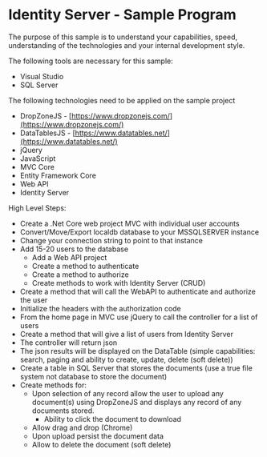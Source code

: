 

# Identity Server - Sample Program

The purpose of this sample is to understand your capabilities, speed, understanding of the technologies and your internal development style.

The following tools are necessary for this sample:

 - Visual Studio 
 - SQL Server

The following technologies need to be applied on the sample project

 - DropZoneJS - [https://www.dropzonejs.com/](https://www.dropzonejs.com/)
 - DataTablesJS - [https://www.datatables.net/](https://www.datatables.net/)
 - jQuery
 - JavaScript
 - MVC Core
 - Entity Framework Core
 - Web API
 - Identity Server

High Level Steps:

 - Create a .Net Core web project MVC with individual user accounts
 - Convert/Move/Export localdb database to your MSSQLSERVER instance
 - Change your connection string to point to that instance
 - Add 15-20 users to the database
	 - Add a Web API project
	 - Create a method to authenticate
	 - Create a method to authorize
	 - Create methods to work with Identity Server (CRUD)
 - Create a method that will call the WebAPI to authenticate and
   authorize the user
 - Initialize the headers with the authorization code
 - From the home page in MVC use jQuery to call the controller for a
   list of users
 - Create a method that will give a list of users from Identity Server
 - The controller will return json
 - The json results will be displayed on the DataTable (simple
   capabilities: search, paging and ability to create, update, delete
   (soft delete))
 - Create a table in SQL Server that stores the documents (use a true
   file system not database to store the document)
 - Create methods for:
	 - Upon selection of any record allow the user to upload any document(s) using DropZoneJS and displays any record of any documents stored.
		 - Ability to click the document to download
	 - Allow drag and drop (Chrome)
	 - Upon upload persist the document data
	 - Allow to delete the document (soft delete)
